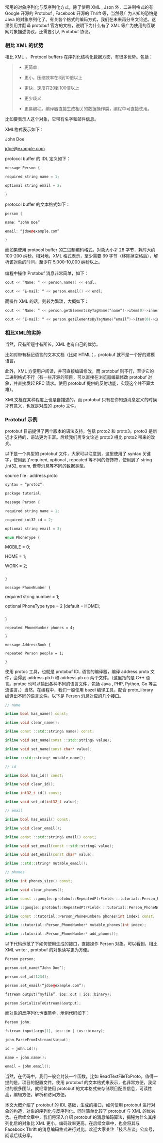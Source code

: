 常用的对象序列化与反序列化方式，除了使用 XML , Json 外，二进制格式的有 Google 开源的 Protobuf , Facebook 开源的 Thrift 等，当然最广为人知的恐怕是 Java 的对象序列化了。有关各个格式的编码方式，我们在未来再分专文论述。这里引用并翻译 protobuf 官方的文档，说明下为什么有了 XML 等广为使用的互联网对象描述协议，还需要引入 Protobuf 协议。

### 相比 XML 的优势

相比 XML ， Protocol buffers 在序列化结构化数据方面，有很多优势。包括：

> * 更简单
> 
> * 更小。压缩效率在3到10倍以上
> 
> * 更快。速度在20到100倍以上
> 
> * 更少歧义
> 
> * 更易编程。编译器直接生成相关的数据操作类，编程中可直接使用。

比如要表示人这个对象，它带有名字和邮件信息。

XML格式表示如下：

John Doe  
  
jdoe@example.com  
  

protocol buffer 的 IDL 定义如下：
```cpp
message Person {

required string name = 1;

optional string email = 2;

}
```
protocol buffer 的文本格式如下：
```cpp
person {

name: “John Doe”

email: “jdoe@example.com”

}
```
而如果使用 protocol buffer 的二进制编码格式，对象大小才 28 字节，耗时大约 100-200 纳秒。相对地，XML 格式表示，至少需要 69 字节（移除掉空格后），解析该对象的时间，至少在 5,000-10,000 纳秒以上。  
​  
编程中操作 Protobuf 消息非常简单，如下：
```cpp
cout << “Name: “ << person.name() << endl;

cout << “E-mail: “ << person.email() << endl;
```
而操作 XML 的话，则较为繁琐，大概如下：
```cpp
cout << “Name: “ << person.getElementsByTagName(“name”)->item(0)->innerText() << endl;

cout << “E-mail: “ << person.getElementsByTagName(“email”)->item(0)->innerText() << endl;
```

### 相比XML的劣势

当然，尺有所短寸有所长，XML 也有自己的优势。

比如对带有标记语言的文本文档（比如 HTML ），protobuf 就不是一个好的建模语言。

此外，XML 方便用户阅读，并可直接编辑修改，而 protobuf 则不行，至少它的二进制格式不行（有一些开源的项目，可以直接在浏览器编辑修改 protobuf 对象，并直接发起 RPC 请求。使用 protobuf 提供的反射功能，实现这个并不算太难）。

XML文档在某种程度上也是自描述的。而 protobuf 只有在你知道消息定义的时候才有意义，也就是对应的 .proto 文件。

### Protobuf 示例

protobuf 目前提供了两个版本的语法支持，包括 proto2 和 proto3。proto3 是新近才支持的，语法更为丰富。后续我们再专文论述 proto3 相比 proto2 带来的改变。

以下是一个典型的 protobuf 文件，大家可以注意到，这里使用了 syntax 关键字，使用到了required, optional , repeated 等不同的修饰符，使用到了 string ,int32, enum, 嵌套消息等不同的数据类型。

source file : address.proto
```cpp
syntax = “proto2”;

package tutorial;

message Person {

required string name = 1;

required int32 id = 2;

optional string email = 3;

enum PhoneType {

```
MOBILE = 0;

HOME = 1;

WORK = 2;

```

}

message PhoneNumber {

```
required string number = 1;

optional PhoneType type = 2 [default = HOME];

```

}

repeated PhoneNumber phones = 4;

}

message AddressBook {

repeated Person people = 1;

}
```
使用 protoc 工具，也就是 protobuf IDL 语言的编译器，编译 address.proto 文件，会得到 address.pb.h 和 address.pb.cc 两个文件。（这里指的是 C++ 语言。protoc 也可以输出各种不同的语言文件，包括 Java , PHP, Python, Go 等主流语言。）当然，在编程中，我们一般使用 bazel 编译工具，配合 proto_library 编译出不同的语言文件。以下是 Person 消息对应的几个接口。
```cpp
// name

inline bool has_name() const;

inline void clear_name();

inline const ::std::string& name() const;

inline void set_name(const ::std::string& value);

inline void set_name(const char* value);

inline ::std::string* mutable_name();

// id

inline bool has_id() const;

inline void clear_id();

inline int32_t id() const;

inline void set_id(int32_t value);

// email

inline bool has_email() const;

inline void clear_email();

inline const ::std::string& email() const;

inline void set_email(const ::std::string& value);

inline void set_email(const char* value);

inline ::std::string* mutable_email();

// phones

inline int phones_size() const;

inline void clear_phones();

inline const ::google::protobuf::RepeatedPtrField< ::tutorial::Person_PhoneNumber >& phones() const;

inline ::google::protobuf::RepeatedPtrField< ::tutorial::Person_PhoneNumber >* mutable_phones();

inline const ::tutorial::Person_PhoneNumber& phones(int index) const;

inline ::tutorial::Person_PhoneNumber* mutable_phones(int index);

inline ::tutorial::Person_PhoneNumber* add_phones();
```
以下代码示范了下如何使用生成的接口，直接操作 Person 对象。可以看到，相比 XML writer , protobuf 的对象读写更为方便。
```cpp
Person person;

person.set_name(“John Doe”);

person.set_id(1234);

person.set_email(“jdoe@example.com”);

fstream output(“myfile”, ios::out | ios::binary);

person.SerializeToOstream(&output);
```
而对象的反序列化也很简单，示例代码如下：
```cpp
Person john;

fstream input(argv[1], ios::in | ios::binary);

john.ParseFromIstream(&input);

id = john.id();

name = john.name();

email = john.email();
```

当然，在代码中，我们一般会封装一个函数，比如 ReadTextFileToProto。值得一提的是，项目的配置文件，使用 protobuf 的文本格式来表示，也非常方便，我呆过的很多团队，就经常使用 protobuf 的文本格式来存储项目配置信息，可读性高，编辑方便，解析和访问方便。  

本文大概介绍了 protobuf 的 IDL 基础，生成的接口，如何使用 protobuf 进行对象的构造，对象的序列化与反序列化。同时简单比较了 protobuf 与 XML 的优劣势。在后续文章中，我们将深入介绍 protobuf 的消息编码算法，揭秘为什么其序列化后的对象比 XML 更小，编码效率更高。在后续文章中，也会将其与 Facebook Thrift 的消息编码格式进行对比。欢迎大家关注「技艺丛谈」公众号，阅读后续分享。

<!--stackedit_data:
eyJoaXN0b3J5IjpbLTIwMDc0MTk5N119
-->